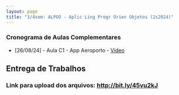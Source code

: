 ```yaml
---
layout: page
title: "3/4sem: ALPOO - Aplic Ling Progr Orien Objetos (2s2024)"
---
```


### Cronograma de Aulas Complementares

- [26/08/24] - Aula C1 - App Aeroporto - <a href="/alpoo/aeroporto.mp4" target="_blank">Vídeo</a>

## Entrega de Trabalhos

### Link para upload dos arquivos: <a href="http://bit.ly/45vu2kJ" target="_blank">http://bit.ly/45vu2kJ</a>
